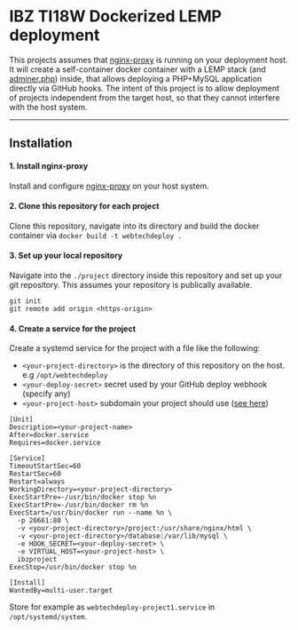 # IBZ TI18W Dockerized LEMP deployment
This projects assumes that [nginx-proxy](https://github.com/jwilder/nginx-proxy) is running on your deployment host. It will create a self-container docker container with a LEMP stack (and [adminer.php](https://www.adminer.org/)) inside, that allows deploying a PHP+MySQL application directly via GitHub hooks. The intent of this project is to allow deployment of projects independent from the target host, so that they cannot interfere with the host system.

----

## Installation
#### 1. Install nginx-proxy
Install and configure [nginx-proxy](https://github.com/jwilder/nginx-proxy) on your host system.

#### 2. Clone this repository for each project
Clone this repository, navigate into its directory and build the docker container via `docker build -t webtechdeploy .`

#### 3. Set up your local repository
Navigate into the `./project` directory inside this repository and set up your git repository. This assumes your repository is publically available.
```
git init
git remote add origin <https-origin>
```

#### 4. Create a service for the project
Create a systemd service for the project with a file like the following:
* `<your-project-directory>` is the directory of this repository on the host. e.g `/opt/webtechdeploy`
* `<your-deploy-secret>` secret used by your GitHub deploy webhook (specify any)
* `<your-project-host>` subdomain your project should use ([see here](https://github.com/jwilder/nginx-proxy#usage))

```
[Unit]
Description=<your-project-name>
After=docker.service
Requires=docker.service

[Service]
TimeoutStartSec=60
RestartSec=60
Restart=always
WorkingDirectory=<your-project-directory>
ExecStartPre=-/usr/bin/docker stop %n
ExecStartPre=-/usr/bin/docker rm %n
ExecStart=/usr/bin/docker run --name %n \
  -p 26661:80 \
  -v <your-project-directory>/project:/usr/share/nginx/html \
  -v <your-project-directory>/database:/var/lib/mysql \
  -e HOOK_SECRET=<your-deploy-secret> \
  -e VIRTUAL_HOST=<your-project-host> \
  ibzproject
ExecStop=/usr/bin/docker stop %n

[Install]
WantedBy=multi-user.target
```

Store for example as `webtechdeploy-project1.service` in `/opt/systemd/system`.

